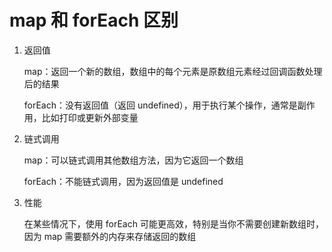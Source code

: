 # map 和 forEach 区别

1. 返回值

   map：返回一个新的数组，数组中的每个元素是原数组元素经过回调函数处理后的结果

   forEach：没有返回值（返回 undefined），用于执行某个操作，通常是副作用，比如打印或更新外部变量

2. 链式调用

   map：可以链式调用其他数组方法，因为它返回一个数组

   forEach：不能链式调用，因为返回值是 undefined

3. 性能

   在某些情况下，使用 forEach 可能更高效，特别是当你不需要创建新数组时，因为 map 需要额外的内存来存储返回的数组
